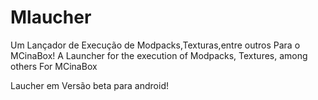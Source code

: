 # Mlaucher
Um Lançador de Execução de Modpacks,Texturas,entre outros Para o MCinaBox!
A Launcher for the execution of Modpacks, Textures, among others For MCinaBox

Laucher em Versão beta para android!
